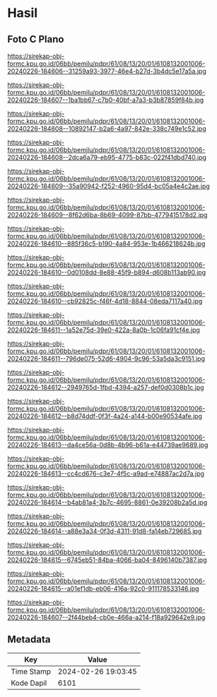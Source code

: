 # Hasil

## Foto C Plano

https://sirekap-obj-formc.kpu.go.id/06bb/pemilu/pdpr/61/08/13/20/01/6108132001006-20240226-184606--31259a93-3977-46e4-b27d-3b4dc5e17a5a.jpg

https://sirekap-obj-formc.kpu.go.id/06bb/pemilu/pdpr/61/08/13/20/01/6108132001006-20240226-184607--1ba1bb67-c7b0-40bf-a7a3-b3b87859f84b.jpg

https://sirekap-obj-formc.kpu.go.id/06bb/pemilu/pdpr/61/08/13/20/01/6108132001006-20240226-184608--10892147-b2a6-4a97-842e-338c749e1c52.jpg

https://sirekap-obj-formc.kpu.go.id/06bb/pemilu/pdpr/61/08/13/20/01/6108132001006-20240226-184608--2dca6a79-eb95-4775-b83c-022f41dbd740.jpg

https://sirekap-obj-formc.kpu.go.id/06bb/pemilu/pdpr/61/08/13/20/01/6108132001006-20240226-184609--35a90942-f252-4960-95d4-bc05a4e4c2ae.jpg

https://sirekap-obj-formc.kpu.go.id/06bb/pemilu/pdpr/61/08/13/20/01/6108132001006-20240226-184609--8f62d6ba-8b69-4099-87bb-4779415178d2.jpg

https://sirekap-obj-formc.kpu.go.id/06bb/pemilu/pdpr/61/08/13/20/01/6108132001006-20240226-184610--885f36c5-b190-4a84-953e-1b466218624b.jpg

https://sirekap-obj-formc.kpu.go.id/06bb/pemilu/pdpr/61/08/13/20/01/6108132001006-20240226-184610--0d0108dd-8e88-45f9-b894-d608b113ab90.jpg

https://sirekap-obj-formc.kpu.go.id/06bb/pemilu/pdpr/61/08/13/20/01/6108132001006-20240226-184610--cb92825c-f46f-4d18-8844-08eda7117a40.jpg

https://sirekap-obj-formc.kpu.go.id/06bb/pemilu/pdpr/61/08/13/20/01/6108132001006-20240226-184611--1a52e75d-39e0-422a-8a0b-1c06fa91cf4e.jpg

https://sirekap-obj-formc.kpu.go.id/06bb/pemilu/pdpr/61/08/13/20/01/6108132001006-20240226-184611--796de075-52d6-4904-9c96-53a5da3c9151.jpg

https://sirekap-obj-formc.kpu.go.id/06bb/pemilu/pdpr/61/08/13/20/01/6108132001006-20240226-184612--2949765d-1fbd-4394-a257-def0d0308b1c.jpg

https://sirekap-obj-formc.kpu.go.id/06bb/pemilu/pdpr/61/08/13/20/01/6108132001006-20240226-184612--b8d74ddf-0f3f-4a24-a144-b00e90534afe.jpg

https://sirekap-obj-formc.kpu.go.id/06bb/pemilu/pdpr/61/08/13/20/01/6108132001006-20240226-184613--da4ce56a-0d8b-4b96-b61a-e44739ae9689.jpg

https://sirekap-obj-formc.kpu.go.id/06bb/pemilu/pdpr/61/08/13/20/01/6108132001006-20240226-184613--cc4cd676-c3e7-4f5c-a9ad-e74887ac2d7a.jpg

https://sirekap-obj-formc.kpu.go.id/06bb/pemilu/pdpr/61/08/13/20/01/6108132001006-20240226-184614--b4ab81a4-3b7c-4695-8861-0e39208b2a5d.jpg

https://sirekap-obj-formc.kpu.go.id/06bb/pemilu/pdpr/61/08/13/20/01/6108132001006-20240226-184614--a88e3a34-0f3d-4311-91d8-fa14eb729685.jpg

https://sirekap-obj-formc.kpu.go.id/06bb/pemilu/pdpr/61/08/13/20/01/6108132001006-20240226-184615--6745eb51-84ba-4066-ba04-8496140b7387.jpg

https://sirekap-obj-formc.kpu.go.id/06bb/pemilu/pdpr/61/08/13/20/01/6108132001006-20240226-184615--a01ef1db-eb06-416a-92c0-911178533146.jpg

https://sirekap-obj-formc.kpu.go.id/06bb/pemilu/pdpr/61/08/13/20/01/6108132001006-20240226-184607--2f44beb4-cb0e-466a-a214-f18a929642e9.jpg


## Metadata

| Key        | Value               |
| ---------- | ------------------- |
| Time Stamp | 2024-02-26 19:03:45 |
| Kode Dapil | 6101                |




